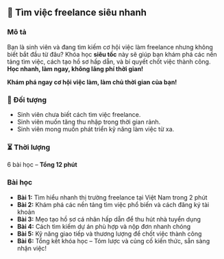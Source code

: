 ## 📌 Tìm việc freelance siêu nhanh  

### Mô tả  
Bạn là sinh viên và đang tìm kiếm cơ hội việc làm freelance nhưng không biết bắt đầu từ đâu? Khóa học **siêu tốc** này sẽ giúp bạn khám phá các nền tảng tìm việc, cách tạo hồ sơ hấp dẫn, và bí quyết chốt việc thành công. **Học nhanh, làm ngay, không lãng phí thời gian!**

**Khám phá ngay cơ hội việc làm, làm chủ thời gian của bạn!**

### 🎯 Đối tượng  
- Sinh viên chưa biết cách tìm việc freelance.  
- Sinh viên muốn tăng thu nhập trong thời gian rảnh.  
- Sinh viên mong muốn phát triển kỹ năng làm việc từ xa.  

### ⏳ Thời lượng  
6 bài học – **Tổng 12 phút**  

### Bài học  
- **Bài 1:** Tìm hiểu nhanh thị trường freelance tại Việt Nam trong 2 phút  
- **Bài 2:** Khám phá các nền tảng tìm việc phổ biến và cách đăng ký tài khoản  
- **Bài 3:** Mẹo tạo hồ sơ cá nhân hấp dẫn để thu hút nhà tuyển dụng  
- **Bài 4:** Cách tìm kiếm dự án phù hợp và nộp đơn nhanh chóng  
- **Bài 5:** Kỹ năng giao tiếp và thương lượng để chốt việc thành công  
- **Bài 6:** Tổng kết khóa học – Tóm lược và củng cố kiến thức, sẵn sàng nhận việc!